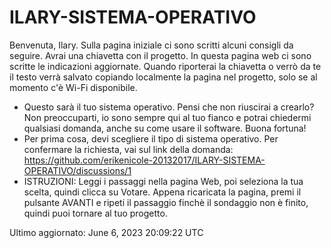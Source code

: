# ILARY-SISTEMA-OPERATIVO

Benvenuta, Ilary. Sulla pagina iniziale ci sono scritti alcuni consigli da seguire. Avrai una chiavetta con il progetto. In questa pagina web ci sono scritte le indicazioni aggiornate. Quando riporterai la chiavetta o verrò da te il testo verrà salvato copiando localmente la pagina nel progetto, solo se al momento c'è Wi-Fi disponibile.

- Questo sarà il tuo sistema operativo. Pensi che non riuscirai a crearlo? Non preoccuparti, io sono sempre qui al tuo fianco e potrai chiedermi qualsiasi domanda, anche su come usare il software. Buona fortuna!
- Per prima cosa, devi scegliere il tipo di sistema operativo. Per confermare la richiesta, vai sul link della domanda: 
https://github.com/erikenicole-20132017/ILARY-SISTEMA-OPERATIVO/discussions/1
- ISTRUZIONI: Leggi i passaggi nella pagina Web, poi seleziona la tua scelta, quindi clicca su Votare. Appena ricaricata la pagina, premi il pulsante AVANTI e ripeti il passaggio finchè il sondaggio non è finito, quindi puoi tornare al tuo progetto. 

Ultimo aggiornato: June 6, 2023 20:09:22 UTC
